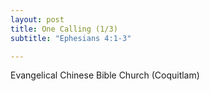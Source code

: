```yaml
---
layout: post
title: One Calling (1/3)
subtitle: "Ephesians 4:1-3"

---
```


Evangelical Chinese Bible Church (Coquitlam)
